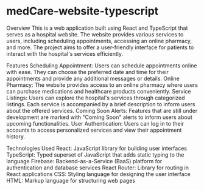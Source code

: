 # medCare-website-typescript

Overview
This is a web application built using React and TypeScript that serves as a hospital website. The website provides various services to users, including scheduling appointments, accessing an online pharmacy, and more. The project aims to offer a user-friendly interface for patients to interact with the hospital's services efficiently.

Features
Scheduling Appointment: Users can schedule appointments online with ease. They can choose the preferred date and time for their appointments and provide any additional messages or details.
Online Pharmacy: The website provides access to an online pharmacy where users can purchase medications and healthcare products conveniently.
Service Listings: Users can explore the hospital's services through categorized listings. Each service is accompanied by a brief description to inform users about the offered services.
Coming Soon Alerts: Features that are still under development are marked with "Coming Soon" alerts to inform users about upcoming functionalities.
User Authentication: Users can log in to their accounts to access personalized services and view their appointment history.

Technologies Used
React: JavaScript library for building user interfaces
TypeScript: Typed superset of JavaScript that adds static typing to the language
Firebase: Backend-as-a-Service (BaaS) platform for authentication and database services
React Router: Library for routing in React applications
CSS: Styling language for designing the user interface
HTML: Markup language for structuring web pages
